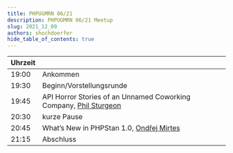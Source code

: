 ```yaml
---
title: PHPUGMRN 06/21
description: PHPUGMRN 06/21 Meetup
slug: 2021_12_09
authors: shochdoerfer
hide_table_of_contents: true
---
```


| Uhrzeit |                                                                                                           | 
|---------|-----------------------------------------------------------------------------------------------------------|
| 19:00   | Ankommen                                                                                                  |
| 19:30   | Beginn/Vorstellungsrunde                                                                                  |
| 19:45   | API Horror Stories of an Unnamed Coworking Company, [Phil Sturgeon](https://mastodon.green/@Philsturgeon) |
| 20:30   | kurze Pause                                                                                               |
| 20:45   | What’s New in PHPStan 1.0, [Ondřej Mirtes](https://phpc.social/@OndrejMirtes)                             |
| 21:15   | Abschluss                                                                                                 |
